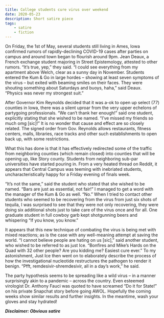 ```yaml
---
title: College students cure virus over weekend
date: 2020-05-23
description: Short satire piece
tags:
    - satire
    - fiction
---
```


On Friday, the 1st of May, several students still living in Ames, Iowa confirmed rumors of rapidly-declining COVID-19 cases after parties on campus and around town began to flourish around 9pm. Jean Deaux, a French exchange student majoring in Street Epistemology, attested to other rumors. “It’s true, yep,” they said. “I could see everything from my apartment above Welch, clear as a sunny day in November. Students entered the Kum & Go in large hordes – showing at least seven symptoms of the virus – but exited with beaming smiles on their faces. They were shouting something about Saturdays and buoys, haha,” said Deaux. “Physics was never my strongest suit.”

After Governor Kim Reynolds decided that it was a-ok to open up select (77) counties in Iowa, there was a silent uproar from the very upper echelons of partygoing professionals. “We can’t thank her enough!” said one student, explicitly stating that she wished to be named. “I’ve missed my friends so much omg [sic]!” It is no wonder that cause and effect are so closely related. The signed order from Gov. Reynolds allows restaurants, fitness centers, malls, libraries, race tracks and other such establishments to open back up, with some restrictions.

What this has done is that it has effectively redirected some of the traffic from neighboring counties (which remain closed) into counties that will be opening up, like Story county. Students from neighboring sub-par universities have started pouring in. From a very heated thread on Reddit, it appears that Central Campus was teeming with inebriated students, uncharacteristically happy for a Friday evening of finals week.

“It’s not the same,” said the student who stated that she wished to be named. “Bars are just as essential, not fair!” I managed to get a word with the manager of the Kum & Go as well. “No.” When I tried to contact other students who seemed to be recovering from the virus from just six shots of tequila, I was surprised to see that they were not only recovering, they were doing six additional shots just to take care of the virus once and for all. One graduate student in full cowboy garb kept shotgunning beers and whispering “If you know, you know.”

It appears that this new technique of combating the virus is being met with mixed reactions; as is the case with any well-meaning attempt at saving the world. “I cannot believe people are hating on us [sic],” said another student, who wished to be referred to as just Ice. “Bonfires and Mike’s Hards on the Quad with 32 other people? Are you kidding me? Easiest cure ever.” To my astonishment, Just Ice then went on to elaborately describe the process of how the investigational nucleotide restructures the pathogen to render it benign. “Pfft, remdesivir-shremdesivir, all in a day’s work,” he said.

The party hypothesis seems to be spreading like a wild virus – in a manner surprisingly akin to a pandemic – across the country. Even esteemed virologist Dr. Anthony Fauci was quoted to have screamed “Do it for State!” on his private Snapchat story before going AWOL. Hopefully the coming weeks show similar results and further insights. In the meantime, wash your gloves and stay hydrated!

**_Disclaimer: Obvious satire_**
